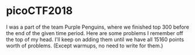 # picoCTF2018

I was a part of the team Purple Penguins, where we finished top 300 before the end of the given time period.
Here are some problems I remember off the top of my head. I'll keep on adding them until we have all 15160 points worth of problems. (Except warmups, no need to write for them.)
